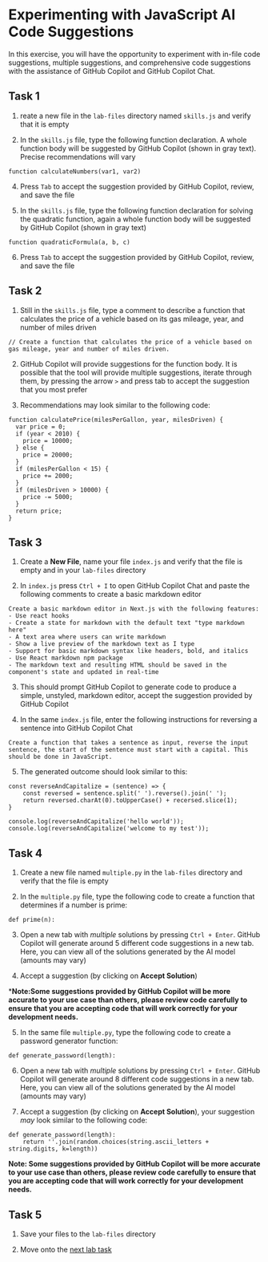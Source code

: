 # Experimenting with JavaScript AI Code Suggestions

In this exercise, you will have the opportunity to experiment with in-file code suggestions, multiple suggestions, and comprehensive code suggestions with the assistance of GitHub Copilot and GitHub Copilot Chat.

## Task 1

1. reate a new file in the `lab-files` directory named `skills.js` and verify that it is empty

2. In the `skills.js` file, type the following function declaration. A whole function body will be suggested by GitHub Copilot (shown in gray text). Precise recommendations will vary

```
function calculateNumbers(var1, var2)
```

4. Press `Tab` to accept the suggestion provided by GitHub Copilot, review, and save the file

5. In the `skills.js` file, type the following function declaration for solving the quadratic function, again a whole function body will be suggested by GitHub Copilot (shown in gray text)

```
function quadraticFormula(a, b, c)
```

6. Press `Tab` to accept the suggestion provided by GitHub Copilot, review, and save the file

## Task 2 

1. Still in the `skills.js` file, type a comment to describe a function that calculates the price of a vehicle based on its gas mileage, year, and number of miles driven

```
// Create a function that calculates the price of a vehicle based on gas mileage, year and number of miles driven.
```

2. GitHub Copilot will provide suggestions for the function body. It is possible that the tool will provide multiple suggestions, iterate through them, by pressing the arrow `>` and press tab to accept the suggestion that you most prefer

3. Recommendations may look similar to the following code: 

```
function calculatePrice(milesPerGallon, year, milesDriven) {
  var price = 0;
  if (year < 2010) {
    price = 10000;
  } else {
    price = 20000;
  }
  if (milesPerGallon < 15) {
    price += 2000;
  }
  if (milesDriven > 10000) {
    price -= 5000;
  }
  return price;
}
```

## Task 3

1. Create a **New File**, name your file `index.js` and verify that the file is empty and in your `lab-files` directory

2. In `index.js` press `Ctrl + I` to open GitHub Copilot Chat and paste the following comments to create a basic markdown editor

```
Create a basic markdown editor in Next.js with the following features:
- Use react hooks
- Create a state for markdown with the default text "type markdown here"
- A text area where users can write markdown 
- Show a live preview of the markdown text as I type
- Support for basic markdown syntax like headers, bold, and italics 
- Use React markdown npm package 
- The markdown text and resulting HTML should be saved in the component's state and updated in real-time 
```
3. This should prompt GitHub Copilot to generate code to produce a simple, unstyled, markdown editor, accept the suggestion provided by GitHub Copilot

4. In the same `index.js` file, enter the following instructions for reversing a sentence into GitHub Copilot Chat

```
Create a function that takes a sentence as input, reverse the input sentence, the start of the sentence must start with a capital. This should be done in JavaScript.
```

5. The generated outcome should look similar to this: 

```
const reverseAndCapitalize = (sentence) => {
    const reversed = sentence.split(' ').reverse().join(' ');
    return reversed.charAt(0).toUpperCase() + recersed.slice(1);
}

console.log(reverseAndCapitalize('hello world')); 
console.log(reverseAndCapitalize('welcome to my test'));
```

## Task 4

1. Create a new file named `multiple.py` in the `lab-files` directory and verify that the file is empty

2. In the `multiple.py` file, type the following code to create a function that determines if a number is prime:

```
def prime(n):
```

3. Open a new tab with _multiple_ solutions by pressing `Ctrl + Enter`. GitHub Copilot will generate around 5 different code suggestions in a new tab. Here, you can view all of the solutions generated by the AI model (amounts may vary)

4. Accept a suggestion (by clicking on **Accept Solution**)

***Note:Some suggestions provided by GitHub Copilot will be more accurate to your use case than others, please review code carefully to ensure that you are accepting code that will work correctly for your development needs.**

5. In the same file `multiple.py`, type the following code to create a password generator function: 

```
def generate_password(length):
```

6. Open a new tab with _multiple_ solutions by pressing `Ctrl + Enter`. GitHub Copilot will generate around 8 different code suggestions in a new tab. Here, you can view all of the solutions generated by the AI model (amounts may vary)

7. Accept a suggestion (by clicking on **Accept Solution**), your suggestion _may_ look similar to the following code: 

```
def generate_password(length):
    return ''.join(random.choices(string.ascii_letters + string.digits, k=length))
```

**Note: Some suggestions provided by GitHub Copilot will be more accurate to your use case than others, please review code carefully to ensure that you are accepting code that will work correctly for your development needs.**

## Task 5

1. Save your files to the `lab-files` directory

2. Move onto the [next lab task](lab-handouts/lab3-scripting.md)